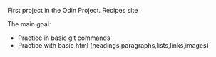 First project in the Odin Project. Recipes site

The main goal:
- Practice in basic git commands
- Practice with basic html (headings,paragraphs,lists,links,images)